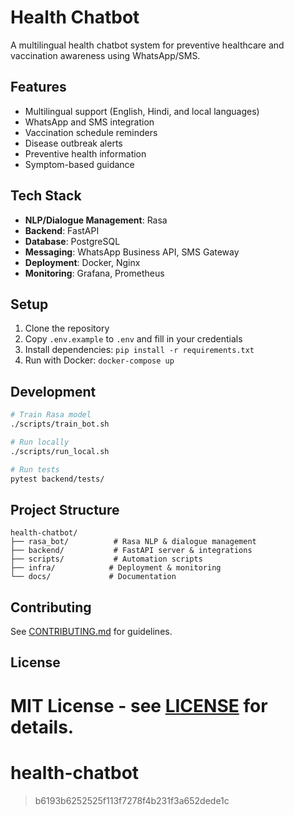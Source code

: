 
# Health Chatbot

A multilingual health chatbot system for preventive healthcare and vaccination awareness using WhatsApp/SMS.

## Features

- Multilingual support (English, Hindi, and local languages)
- WhatsApp and SMS integration
- Vaccination schedule reminders
- Disease outbreak alerts
- Preventive health information
- Symptom-based guidance

## Tech Stack

- **NLP/Dialogue Management**: Rasa
- **Backend**: FastAPI
- **Database**: PostgreSQL
- **Messaging**: WhatsApp Business API, SMS Gateway
- **Deployment**: Docker, Nginx
- **Monitoring**: Grafana, Prometheus

## Setup

1. Clone the repository
2. Copy `.env.example` to `.env` and fill in your credentials
3. Install dependencies: `pip install -r requirements.txt`
4. Run with Docker: `docker-compose up`

## Development

```bash
# Train Rasa model
./scripts/train_bot.sh

# Run locally
./scripts/run_local.sh

# Run tests
pytest backend/tests/
```

## Project Structure

```
health-chatbot/
├── rasa_bot/          # Rasa NLP & dialogue management
├── backend/           # FastAPI server & integrations
├── scripts/           # Automation scripts
├── infra/            # Deployment & monitoring
└── docs/             # Documentation
```

## Contributing

See [CONTRIBUTING.md](CONTRIBUTING.md) for guidelines.

## License

MIT License - see [LICENSE](LICENSE) for details.
=======
# health-chatbot
> b6193b6252525f113f7278f4b231f3a652dede1c

